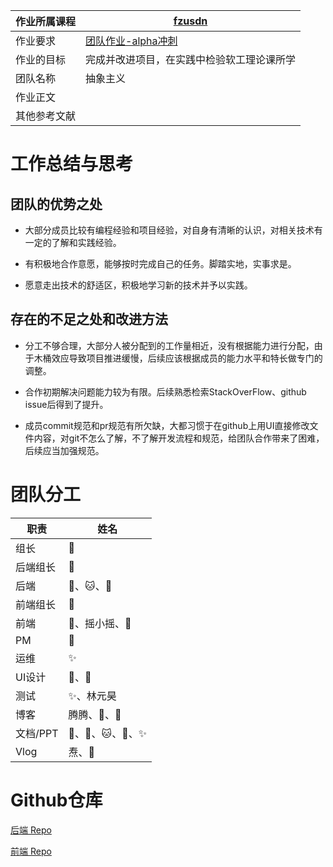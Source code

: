 | 作业所属课程 | [fzusdn](https://bbs.csdn.net/forums/fzusdn) |
| ------ | ------ |
| 作业要求 | [团队作业-alpha冲刺](https://bbs.csdn.net/topics/609085527) |
| 作业的目标 | 完成并改进项目，在实践中检验软工理论课所学 |
| 团队名称 | 抽象主义 |
| 作业正文 |  |
| 其他参考文献 |  |

# 工作总结与思考


## 团队的优势之处

- 大部分成员比较有编程经验和项目经验，对自身有清晰的认识，对相关技术有一定的了解和实践经验。

- 有积极地合作意愿，能够按时完成自己的任务。脚踏实地，实事求是。

- 愿意走出技术的舒适区，积极地学习新的技术并予以实践。


## 存在的不足之处和改进方法

- 分工不够合理，大部分人被分配到的工作量相近，没有根据能力进行分配，由于木桶效应导致项目推进缓慢，后续应该根据成员的能力水平和特长做专门的调整。

- 合作初期解决问题能力较为有限。后续熟悉检索StackOverFlow、github issue后得到了提升。

- 成员commit规范和pr规范有所欠缺，大都习惯于在github上用UI直接修改文件内容，对git不怎么了解，不了解开发流程和规范，给团队合作带来了困难，后续应当加强规范。

# 团队分工

|  职责| 姓名  |
|--|---|
|组长|🐳|
|后端组长|🐳|
|后端|🌊、🐱、🐳 | 
|前端组长|🐉|
|前端|👑、摇小摇、🐉|
|PM|👑|
|运维|✨|
|UI设计|👑、🐉|
|测试|✨、林元昊|
|博客|腾腾、👑、🐳|
|文档/PPT|👑、🐉、🐱、🐳、✨|
|Vlog|焘、👑| 



# Github仓库

[后端 Repo](https://github.com/Pigeon377/Fuever)

[前端 Repo](https://github.com/Gallon-423/Fuever)